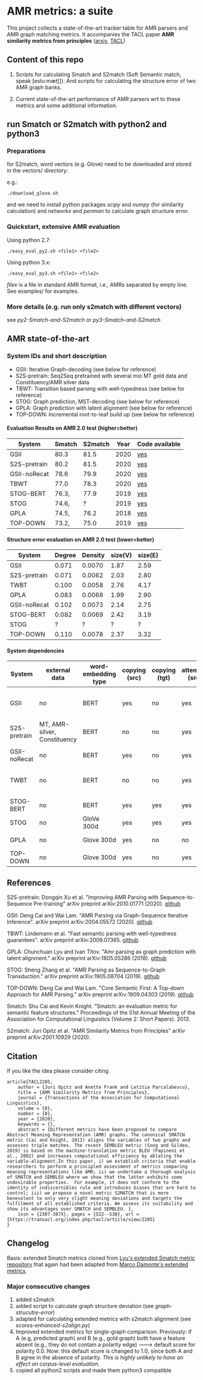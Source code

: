 # AMR metrics: a suite 

This project collects a state-of-the-art tracker table for AMR parsers and AMR graph matching metrics. 
It accompanies the TACL paper **AMR similarity metrics from principles** ([arxiv](https://arxiv.org/abs/2001.10929), [TACL](https://transacl.org/index.php/tacl/article/view/2205/545))

## Content of this repo

1. Scripts for calculating Smatch and S2match (Soft Semantic match, speak [estuːmætʃ]).
And scripts for calculating the structure error of two AMR graph banks. 

2. Current state-of-the-art performance of AMR parsers wrt to these metrics and some additional information.


## run Smatch or S2match with python2 and python3 

### Preparations

for S2match, word vectors (e.g. Glove) need to be downloaded and stored in the vectors/ directory:

e.g.:

```
./download_glove.sh
```

and we need to install python packages *scipy* and *numpy* (for similarity calculation) and *networkx* and *penman* to calculate graph structure error.

### Quickstart, extensive AMR evaluation

Using python 2.7:

```
./easy_eval_py2.sh <file1> <file2>
```

Using python 3.x:

```
./easy_eval_py3.sh <file1> <file2>
```

*filex* is a file in standard AMR format, i.e., AMRs separated by empty line. See examples/ for examples.

### More details (e.g. run only s2match with different vectors)

see *py2-Smatch-and-S2match* or *py3-Smatch-and-S2match*


## AMR state-of-the-art

### System IDs and short description

* GSII: Iterative Graph-decoding (see below for reference)
* S2S-pretrain: Seq2Seq pretrained with several mio MT gold data and Constituency/AMR silver data
* TBWT: Transition based parsing with well-typedness (see below for reference)
* STOG: Graph prediction, MST-decoding (see below for reference)
* GPLA: Graph prediction with latent alignment (see below for reference)
* TOP-DOWN: Incremental root-to-leaf build up (see below for reference)


#### Evaluation Results on AMR 2.0 test (higher=better)

| System       | Smatch  | S2match   | Year     | Code available |
| ---          | ---     | ---       | ---      | ---            | 
| GSII         | 80.3    | 81.5      | 2020     | [yes](https://github.com/jcyk/AMR-gs)          |
| S2S-pretrain | 80.2    | 81.5      | 2020     | [yes](https://github.com/xdqkid/S2S-AMR-Parser)          |
| GSII-noRecat | 78.6    | 79.9      | 2020     | [yes](https://github.com/jcyk/AMR-gs)          |
| TBWT         | 77.0    | 78.3      | 2020     | [yes](https://github.com/coli-saar/topdown-parser)        
| STOG-BERT    | 76.3,   | 77.9      | 2019     | [yes](https://github.com/sheng-z/stog)            |
| STOG         | 74.6,   | ?         | 2019     | [yes](https://github.com/sheng-z/stog)            |
| GPLA         | 74.5,   | 76.2      | 2018     | [yes](https://github.com/ChunchuanLv/AMR_AS_GRAPH_PREDICTION)            |      
| TOP-DOWN     | 73.2,   | 75.0      | 2019     | [yes](https://github.com/jcyk/AMR-parser)             |       


#### Structure error evaluation on AMR 2.0 test (lower=better)

| System       | Degree  | Density   |  size(V)     | size(E)    |
| ---          | ---     | ---       | ---          | ---        | 
| GSII         | 0.071   | 0.0070    | 1.87         | 2.59       |
| S2S-pretrain | 0.071   | 0.0062    | 2.03         | 2.80       |
| TWBT         | 0.100   | 0.0058    | 2.76         | 4.17       |
| GPLA         | 0.083   | 0.0068    | 1.99         | 2.90       |      
| GSII-noRecat | 0.102   | 0.0073    | 2.14         | 2.75       |
| STOG-BERT    | 0.082   | 0.0069    | 2.42         | 3.19       |
| STOG         | ?       | ?         | ?            |  ?         |
| TOP-DOWN     | 0.110   | 0.0078    | 2.37         | 3.32       |       


#### System dependencies


| System       | external data                | word-embedding type | copying (src)      | copying (tgt)      | attention (src)      | attention (tgt)      | PrePro                                 | recategorize | anon | notes                |
| ---          | ---                          | ---                 | ---                | ---                | ---                  | ---                  | ---                                    | ---          | ---  | ---                  |
| GSII         | no                           | BERT                | yes                | no                 | yes                  | yes                  | CoreNLP, lemma/pos/ner                 | yes          | yes  | same pre/post proc as STOG | 
| S2S-pretrain | MT, AMR-silver, Constituency | BERT                | no                 | no                 | yes                  | no                   | no                                     | no           | no   |
      |  
| GSII-noRecat | no                           | BERT                | yes                | no                 | yes                  | yes                  | CoreNLP, lemma/pos/ner                 | no           | no   |                      |
| TWBT         | no                           | BERT                | no                 | no                 | yes                  | no                   | AMR2tree decomp (Lindeman 2019)        | no(?)        | no(?)|                      |
| STOG-BERT    | no                           | BERT                | yes                | yes                | yes                  | yes                  | CoreNLP, lemma/pos/ner                 | yes          | yes  |                      |
| STOG         | no                           | GloVe 300d          | yes                | yes                | yes                  | yes                  | CoreNLP, lemma/pos/ner                 | yes          | yes  |                      |
| GPLA         | no                           | Glove 300d          | yes                | no                 | no                   | no                   | CoreNLP, lemma/pos/ner                 | yes          | no   |                      |
| TOP-DOWN     | no                           | Glove 300d          | yes                | no                 | yes                  | no                   | CoreNLP, lemma/pos/ner                 | no           | no   |                      |


## References

S2S-pretrain: Dongqin Xu et al. "Improving AMR Parsing with Sequence-to-Sequence Pre-training" arXiv preprint arXiv:2010.01771 (2020). [github](https://github.com/xdqkid/S2S-AMR-Parser)

GSII: Deng Cai and Wai Lam. "AMR Parsing via Graph-Sequence Iterative Inference". arXiv preprint arXiv:2004.05572 (2020). [github](https://github.com/jcyk/AMR-gs)

TBWT: Lindemann et al. "Fast semantic parsing with well-typedness guarantees". arXiv preprint arXiv:2009.07365. [github](https://github.com/coli-saar/topdown-parser)

GPLA: Chunchuan Lyu and Ivan Titov. "Amr parsing as graph prediction with latent alignment." arXiv preprint arXiv:1805.05286 (2018). [github](https://github.com/ChunchuanLv/AMR_AS_GRAPH_PREDICTION)

STOG: Sheng Zhang et al. "AMR Parsing as Sequence-to-Graph Transduction." arXiv preprint arXiv:1905.08704 (2019). [github](https://github.com/sheng-z/stog)

TOP-DOWN: Deng Cai and Wai Lam. "Core Semantic First: A Top-down Approach for AMR Parsing." arXiv preprint arXiv:1909.04303 (2019). [github](https://github.com/jcyk/AMR-parser)

Smatch: Shu Cai and Kevin Knight. "Smatch: an evaluation metric for semantic feature structures." Proceedings of the 51st Annual Meeting of the Association for Computational Linguistics (Volume 2: Short Papers). 2013.

S2match: Juri Opitz et al. "AMR Similarity Metrics from Principles" arXiv preprint arXiv:2001.10929 (2020).


## Citation 

If you like the idea please consider citing

```
article{TACL2205,
	author = {Juri Opitz and Anette Frank and Letitia Parcalabescu},
	title = {AMR Similarity Metrics from Principles},
	journal = {Transactions of the Association for Computational Linguistics},
	volume = {8},
	number = {0},
	year = {2020},
	keywords = {},
	abstract = {Different metrics have been proposed to compare Abstract Meaning Representation (AMR) graphs. The canonical SMATCH metric (Cai and Knight, 2013) aligns the variables of two graphs and assesses triple matches. The recent SEMBLEU metric (Song and Gildea, 2019) is based on the machine-translation metric BLEU (Papineni et al., 2002) and increases computational efficiency by ablating the variable-alignment.In this paper, i) we establish criteria that enable researchers to perform a principled assessment of metrics comparing meaning representations like AMR; ii) we undertake a thorough analysis of SMATCH and SEMBLEU where we show that the latter exhibits some undesirable properties.  For example, it does not conform to the identity of indiscernibles rule and introduces biases that are hard to control; iii) we propose a novel metric S2MATCH that is more benevolent to only very slight meaning deviations and targets the fulfilment of all established criteria. We assess its suitability and show its advantages over SMATCH and SEMBLEU. },
	issn = {2307-387X},	pages = {522--538},	url = {https://transacl.org/index.php/tacl/article/view/2205}
}
``` 

## Changelog

Basis: extended Smatch metrics cloned from [Lyu's extended Smatch metric repository](https://github.com/ChunchuanLv/amr-evaluation-tool-enhanced) 
that again had been adapted from [Marco Damonte's extended metrics](https://github.com/mdtux89/amr-evaluation).

### Major consecutive changes

1. added s2match
2. added script to calculate graph structure deviation (see *graph-strucutre-error*)
3. adapted for calculating extended metrics with s2match alignment (see *scores-enhanced-s2align.py*)
4. Improved extended metrics for single-graph comparison. Previously: if A (e.g, predicted graph) 
and B (e.g., gold graph) both have a feature absent (e.g., they do not contain a polarity edge) 
---> default score for polarity 0.0. Now: this default score is changed to 1.0, 
since both A and B agree in the absence of polarity. *This is highly unlikely to have an effect on corpus-level evaluation.*
5. copied all python2 scripts and made them python3 compatible

 
